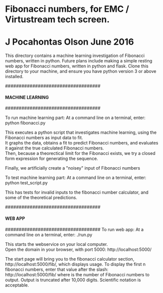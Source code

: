 # Fibonacci numbers, for EMC / Virtustream tech screen.  
# J Pocahontas Olson   June 2016
This directory contains a machine learning investigation of Fibonacci numbers, written in python.
Future plans include making a simple resting web app for Fibonacci numbers, written in python and flask.
Clone this directory to your machine, and ensure you have python version 3 or above installed.

###################################
####     MACHINE LEARNING      ####
###################################

To run machine learning part:
    At a command line on a terminal, enter:
            python fibonacci.py

This executes a python script that investigates machine learning, using the Fibonacci numbers
as input data to fit.  
It graphs the data, obtains a fit to predict Fibonacci numbers, and evaluates it against the true calculated
Fibonacci numbers.  
Then, because a theorectical limit for the Fibonacci exists, we try a closed form expression for generating the sequence.

Finally, we artificially create a "noisey" input of Fibonacci numbers



To test machine learning part:
    At a command line on a terminal, enter:
            python test_script.py

This has tests for invalid inputs to the fibonacci number calculator, and some of the 
theoretical predictions.



###################################
####          WEB APP          ####
###################################
To run web app:
At a command line on a terminal, enter:
        ./run.py

This starts the webservice on your local computer.  
Open the domain in your browser, with port 5000: http://localhost:5000/

The start page will bring you to the fibonacci calculator section, http://localhost:5000/fib/,
which displays usage.
To display the first n fibonacci numbers, enter that value after the slash:
    http://localhost:5000/fib/<num>  where <num> is the number of Fibonacci numbers to output.
Output is truncated after 10,000 digits.  Scientific notation is acceptable.